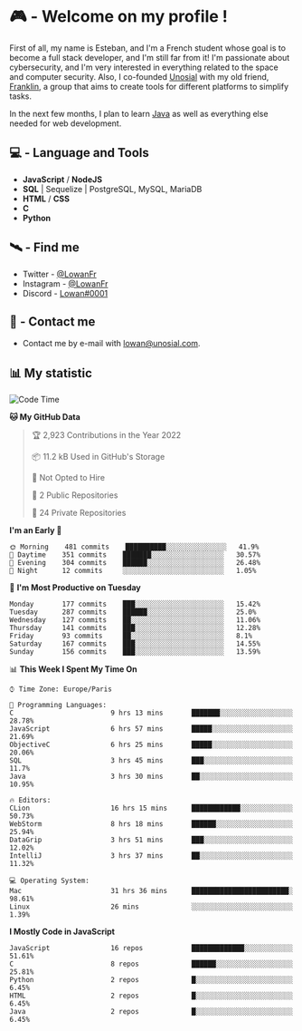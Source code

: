 # 🎮 - Welcome on my profile !
First of all, my name is Esteban, and I'm a French student whose goal is to become a full stack developer, and I'm still far from it!
I'm passionate about cybersecurity, and I'm very interested in everything related to the space and computer security.
Also, I co-founded [Unosial](https://github.com/Unosial) with my old friend, [Franklin](https://github.com/AbaFranklin/), a group that aims to create tools for different platforms to simplify tasks. 

In the next few months, I plan to learn [Java](https://www.java.com/) as well as everything else needed for web development.




## 💻 - Language and Tools
- **JavaScript** / **NodeJS**
- **SQL** | Sequelize | PostgreSQL, MySQL, MariaDB
- **HTML** / **CSS**
- **C**
- **Python**

## 🛰️ - Find me

 - Twitter - [@LowanFr](https://twitter.com/LowanFr/)
 - Instagram - [@LowanFr](https://instagram.com/LowanFr)
 - Discord -  [Lowan#0001](https://unosial.bio/Lowan)
 
## 📡 - Contact me
 - Contact me by e-mail with [lowan@unosial.com](mailto:lowan@unosial.com).

## 📊 My statistic
<!--START_SECTION:waka-->
![Code Time](http://img.shields.io/badge/Code%20Time-171%20hrs%207%20mins-blue)

**🐱 My GitHub Data** 

> 🏆 2,923 Contributions in the Year 2022
 > 
> 📦 11.2 kB Used in GitHub's Storage 
 > 
> 🚫 Not Opted to Hire
 > 
> 📜 2 Public Repositories 
 > 
> 🔑 24 Private Repositories  
 > 
**I'm an Early 🐤** 

```text
🌞 Morning    481 commits    ██████████░░░░░░░░░░░░░░░   41.9% 
🌆 Daytime    351 commits    ███████░░░░░░░░░░░░░░░░░░   30.57% 
🌃 Evening    304 commits    ██████░░░░░░░░░░░░░░░░░░░   26.48% 
🌙 Night      12 commits     ░░░░░░░░░░░░░░░░░░░░░░░░░   1.05%

```
📅 **I'm Most Productive on Tuesday** 

```text
Monday       177 commits    ███░░░░░░░░░░░░░░░░░░░░░░   15.42% 
Tuesday      287 commits    ██████░░░░░░░░░░░░░░░░░░░   25.0% 
Wednesday    127 commits    ██░░░░░░░░░░░░░░░░░░░░░░░   11.06% 
Thursday     141 commits    ███░░░░░░░░░░░░░░░░░░░░░░   12.28% 
Friday       93 commits     ██░░░░░░░░░░░░░░░░░░░░░░░   8.1% 
Saturday     167 commits    ███░░░░░░░░░░░░░░░░░░░░░░   14.55% 
Sunday       156 commits    ███░░░░░░░░░░░░░░░░░░░░░░   13.59%

```


📊 **This Week I Spent My Time On** 

```text
⌚︎ Time Zone: Europe/Paris

💬 Programming Languages: 
C                        9 hrs 13 mins       ███████░░░░░░░░░░░░░░░░░░   28.78% 
JavaScript               6 hrs 57 mins       █████░░░░░░░░░░░░░░░░░░░░   21.69% 
ObjectiveC               6 hrs 25 mins       █████░░░░░░░░░░░░░░░░░░░░   20.06% 
SQL                      3 hrs 45 mins       ███░░░░░░░░░░░░░░░░░░░░░░   11.7% 
Java                     3 hrs 30 mins       ██░░░░░░░░░░░░░░░░░░░░░░░   10.95%

🔥 Editors: 
CLion                    16 hrs 15 mins      ████████████░░░░░░░░░░░░░   50.73% 
WebStorm                 8 hrs 18 mins       ██████░░░░░░░░░░░░░░░░░░░   25.94% 
DataGrip                 3 hrs 51 mins       ███░░░░░░░░░░░░░░░░░░░░░░   12.02% 
IntelliJ                 3 hrs 37 mins       ██░░░░░░░░░░░░░░░░░░░░░░░   11.32%

💻 Operating System: 
Mac                      31 hrs 36 mins      ████████████████████████░   98.61% 
Linux                    26 mins             ░░░░░░░░░░░░░░░░░░░░░░░░░   1.39%

```

**I Mostly Code in JavaScript** 

```text
JavaScript               16 repos            █████████████░░░░░░░░░░░░   51.61% 
C                        8 repos             ██████░░░░░░░░░░░░░░░░░░░   25.81% 
Python                   2 repos             █░░░░░░░░░░░░░░░░░░░░░░░░   6.45% 
HTML                     2 repos             █░░░░░░░░░░░░░░░░░░░░░░░░   6.45% 
Java                     2 repos             █░░░░░░░░░░░░░░░░░░░░░░░░   6.45%

```



<!--END_SECTION:waka-->
